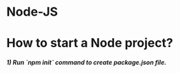 # Node-JS

<h1>How to start a Node project?</h1>
<h5>1) Run `npm init` command to create package.json file.</h5>
<br>

